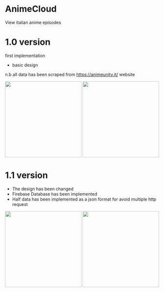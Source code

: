 # AnimeCloud
View italian anime episodes

# 1.0 version
first implementation
- basic design

n.b all data has been scraped from https://animeunity.it/ website

<p align="center">
  <img src="https://user-images.githubusercontent.com/15950481/73614690-b1325980-4601-11ea-865c-3bba7962f3dd.png" width="250"/>  
  <img src="https://user-images.githubusercontent.com/15950481/73614691-b1325980-4601-11ea-8de5-cc364a113f43.png" width="250"/> 
</p>

# 1.1 version
- The design has been changed
- Firebase Database has been implemented
- Half data has been implemented as a json format for avoid multiple http request

<p align="center">
  <img src="https://user-images.githubusercontent.com/15950481/74111540-88780a00-4b95-11ea-94ef-adc0012dd836.png" width="250"/>
  <img src="https://user-images.githubusercontent.com/15950481/74111541-8a41cd80-4b95-11ea-844a-45ade27675ff.png" width="250"/>  
</p>
